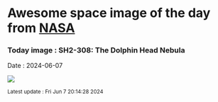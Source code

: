 
# Awesome space image of the day from [NASA](https://api.nasa.gov/)

### Today image : SH2-308: The Dolphin Head Nebula
Date : 2024-06-07

![](https://apod.nasa.gov/apod/image/2406/DolphinNebulaHOO_1024.jpg)

<small>Latest update : Fri Jun  7 20:14:28 2024</small>
        